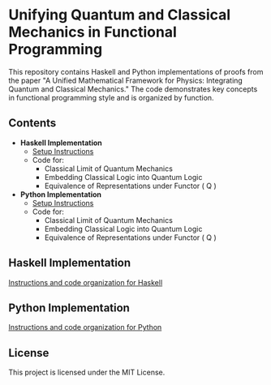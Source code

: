 # Unifying Quantum and Classical Mechanics in Functional Programming

This repository contains Haskell and Python implementations of proofs from the paper "A Unified Mathematical Framework for Physics: Integrating Quantum and Classical Mechanics." The code demonstrates key concepts in functional programming style and is organized by function.

## Contents

- **Haskell Implementation**
  - [Setup Instructions](#haskell-implementation)
  - Code for:
    - Classical Limit of Quantum Mechanics
    - Embedding Classical Logic into Quantum Logic
    - Equivalence of Representations under Functor \( Q \)
- **Python Implementation**
  - [Setup Instructions](#python-implementation)
  - Code for:
    - Classical Limit of Quantum Mechanics
    - Embedding Classical Logic into Quantum Logic
    - Equivalence of Representations under Functor \( Q \)

## Haskell Implementation

[Instructions and code organization for Haskell](Haskell/README.md)

## Python Implementation

[Instructions and code organization for Python](Python/README.md)

## License

This project is licensed under the MIT License.
